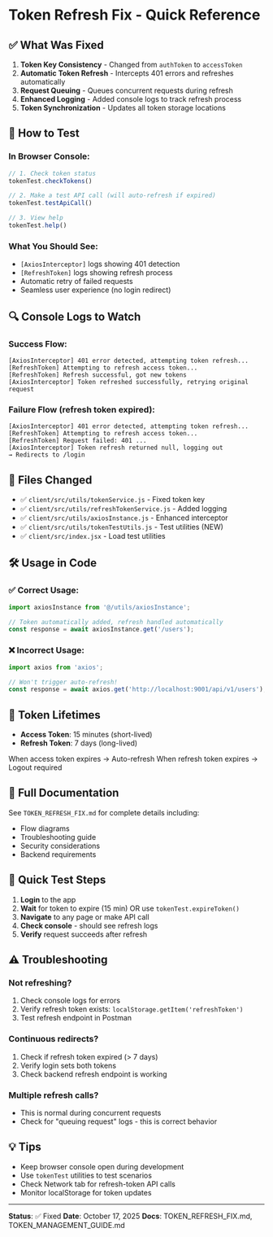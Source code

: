 # Token Refresh Fix - Quick Reference

## ✅ What Was Fixed

1. **Token Key Consistency** - Changed from `authToken` to `accessToken`
2. **Automatic Token Refresh** - Intercepts 401 errors and refreshes automatically
3. **Request Queuing** - Queues concurrent requests during refresh
4. **Enhanced Logging** - Added console logs to track refresh process
5. **Token Synchronization** - Updates all token storage locations

## 🚀 How to Test

### In Browser Console:
```javascript
// 1. Check token status
tokenTest.checkTokens()

// 2. Make a test API call (will auto-refresh if expired)
tokenTest.testApiCall()

// 3. View help
tokenTest.help()
```

### What You Should See:
- `[AxiosInterceptor]` logs showing 401 detection
- `[RefreshToken]` logs showing refresh process
- Automatic retry of failed requests
- Seamless user experience (no login redirect)

## 🔍 Console Logs to Watch

### Success Flow:
```
[AxiosInterceptor] 401 error detected, attempting token refresh...
[RefreshToken] Attempting to refresh access token...
[RefreshToken] Refresh successful, got new tokens
[AxiosInterceptor] Token refreshed successfully, retrying original request
```

### Failure Flow (refresh token expired):
```
[AxiosInterceptor] 401 error detected, attempting token refresh...
[RefreshToken] Attempting to refresh access token...
[RefreshToken] Request failed: 401 ...
[AxiosInterceptor] Token refresh returned null, logging out
→ Redirects to /login
```

## 📝 Files Changed

- ✅ `client/src/utils/tokenService.js` - Fixed token key
- ✅ `client/src/utils/refreshTokenService.js` - Added logging
- ✅ `client/src/utils/axiosInstance.js` - Enhanced interceptor
- ✅ `client/src/utils/tokenTestUtils.js` - Test utilities (NEW)
- ✅ `client/src/index.jsx` - Load test utilities

## 🛠️ Usage in Code

### ✅ Correct Usage:
```javascript
import axiosInstance from '@/utils/axiosInstance';

// Token automatically added, refresh handled automatically
const response = await axiosInstance.get('/users');
```

### ❌ Incorrect Usage:
```javascript
import axios from 'axios';

// Won't trigger auto-refresh!
const response = await axios.get('http://localhost:9001/api/v1/users');
```

## 🔐 Token Lifetimes

- **Access Token**: 15 minutes (short-lived)
- **Refresh Token**: 7 days (long-lived)

When access token expires → Auto-refresh
When refresh token expires → Logout required

## 📖 Full Documentation

See `TOKEN_REFRESH_FIX.md` for complete details including:
- Flow diagrams
- Troubleshooting guide
- Security considerations
- Backend requirements

## 🧪 Quick Test Steps

1. **Login** to the app
2. **Wait** for token to expire (15 min) OR use `tokenTest.expireToken()`
3. **Navigate** to any page or make API call
4. **Check console** - should see refresh logs
5. **Verify** request succeeds after refresh

## ⚠️ Troubleshooting

### Not refreshing?
1. Check console logs for errors
2. Verify refresh token exists: `localStorage.getItem('refreshToken')`
3. Test refresh endpoint in Postman

### Continuous redirects?
1. Check if refresh token expired (> 7 days)
2. Verify login sets both tokens
3. Check backend refresh endpoint is working

### Multiple refresh calls?
- This is normal during concurrent requests
- Check for "queuing request" logs - this is correct behavior

## 💡 Tips

- Keep browser console open during development
- Use `tokenTest` utilities to test scenarios
- Check Network tab for refresh-token API calls
- Monitor localStorage for token updates

---

**Status**: ✅ Fixed
**Date**: October 17, 2025
**Docs**: TOKEN_REFRESH_FIX.md, TOKEN_MANAGEMENT_GUIDE.md
